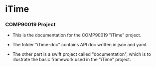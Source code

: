 # iTime

### COMP90019 Project
+ This is the documentation for the COMP90019 "iTime" project. 

+ The folder "iTime-doc" contains API doc written in json and yaml. 

+ The other part is a swift project called "documentation", which is to illustrate the basic framework used in the "iTime" project.
